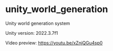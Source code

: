 # unity_world_generation
Unity world generation system

Unity version: 2022.3.7f1

Video preview: https://youtu.be/xZnjQGu4sp0
